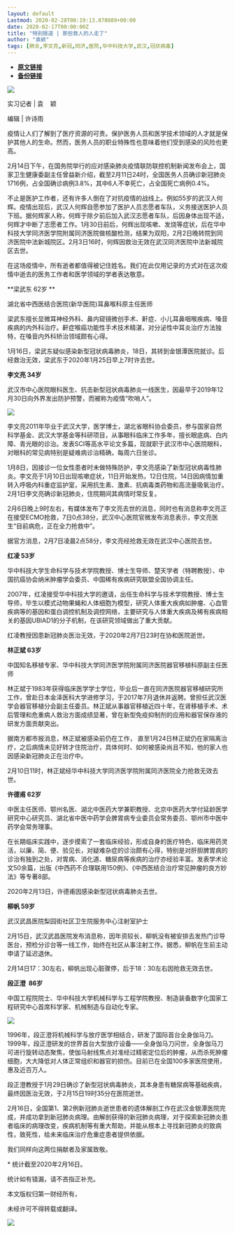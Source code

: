 ```yaml
---
layout: default
Lastmod: 2020-02-28T08:19:13.878089+00:00
date: 2020-02-17T00:00:00Z
title: "特别报道 | 那些救人的人走了"
author: "袁颖"
tags: [肺炎,李文亮,新冠,同济,医院,华中科技大学,武汉,冠状病毒]
---
```


* [**原文链接**](http://mp.weixin.qq.com/s?__biz=MjM5NDAzMjk2MA==&mid=2653546515&idx=1&sn=8d4039d5b999a6235df24cad8a8773e9&chksm=bd50b43c8a273d2a51b4d946d09b95d454292b0cf863ba5845526c079e17df614472ea0b95e2#rd)
* [**备份链接**](http://archive.ph/FdcDO)


[![](/images/post/65cdf383bf02d3dee794a883402a88e2.jpg)](https://shop19352178.m.youzan.com/wscgoods/detail/2fsvuxzx1581m?banner_id=f.48137391%7Egoods.5%7E1%7ELr4rzi3H&components_style_size=undefined&reft=1521710835499_1578914588551&spm=g404120766_f.48137391&sf=wx_sm&form=singlemessage)

实习记者 | 袁    颖

编辑 | 许诗雨

疫情让人们了解到了医疗资源的可贵。保护医务人员和医学技术领域的人才就是保护其他人的生命。然而，医务人员的职业特殊性也意味着他们受到感染的风险也更高。

2月14日下午，在国务院举行的应对感染肺炎疫情联防联控机制新闻发布会上，国家卫生健康委副主任曾益新介绍，截至2月11日24时，全国医务人员确诊新冠肺炎1716例，占全国确诊病例3.8%，其中6人不幸死亡，占全国死亡病例0.4%。

不止是医护工作者，还有许多人倒在了对抗疫情的战线上。例如55岁的武汉人何辉。疫情出现后，武汉人何辉自愿参加了医护人员志愿者车队，义务接送医护人员下班。据何辉家人称，何辉于除夕前后加入武汉志愿者车队，后因身体出现不适，何辉才中断了志愿者工作。1月30日前后，何辉出现咳嗽、发烧等症状，后在华中科技大学同济医学院附属同济医院做核酸检测，结果为双阳，2月2日晚转院到同济医院中法新城院区。2月3日16时，何辉因救治无效在武汉同济医院中法新城院区去世。

在这场疫情中，所有逝者都值得被记住姓名。我们在此仅用记录的方式对在这次疫情中逝去的医务工作者和医学领域的学者表达敬意。

**梁武东 62岁 **

湖北省中西医结合医院(新华医院)耳鼻喉科原主任医师  

梁武东擅长显微耳神经外科、鼻内窥镜微创手术、鼾症、小儿耳鼻咽喉疾病、嗓音疾病的内外科治疗。鼾症喉癌功能性手术技术精湛，对分泌性中耳炎治疗方法独特，在嗓音内外科矫治领域颇有心得。

1月16日，梁武东疑似感染新型冠状病毒肺炎，18日，其转到金银潭医院就诊。后经救治无效，梁武东于2020年1月25日早上7时许去世。

**李文亮 34岁**

武汉市中心医院眼科医生、抗击新型冠状病毒肺炎一线医生，因最早于2019年12月30日向外界发出防护预警，而被称为疫情“吹哨人”。  

![](/images/post/61e80ae71910b1b821061120c085057a.jpg)

李文亮2011年毕业于武汉大学，医学博士，湖北省眼科协会委员，参与国家自然科学基金、武汉大学基金等科研项目，从事眼科临床工作多年，擅长眼底病、白内障、青光眼的诊治。发表SCI等高水平论文多篇，现就职于武汉市中心医院眼科，对眼科的常见病特别是疑难病诊治精确，每周六日坐诊。

1月8日，因接诊一位女性患者时未做特殊防护，李文亮感染了新型冠状病毒性肺炎。李文亮于1月10日出现咳嗽症状，11日开始发热，12日住院，14日因病情加重转入呼吸内科重症监护室，采用抗生素、激素、抗病毒类药物和高流量吸氧治疗。2月1日李文亮确诊新冠肺炎，住院期间其病情时常反复。

2月6日晚上9时左右，有媒体发布了李文亮去世的消息，同时也有消息称李文亮正在接受ECMO抢救，7日0点38分，武汉中心医院官微发布消息表示，李文亮医生“目前病危，正在全力抢救中”。

据官方消息，2月7日凌晨2点58分，李文亮经抢救无效在武汉中心医院去世。

**红凌 53岁**

华中科技大学生命科学与技术学院教授、博士生导师、楚天学者（特聘教授）、中国抗癌协会纳米肿瘤学会委员、中国稀有疾病研究联盟全国协调主任。

2007年，红凌接受华中科技大学的邀请，出任生命科学与技术学院教授、博士生导师，毕生以模式动物果蝇和人体细胞为模型，研究人体重大疾病如肿瘤、心血管疾病等的基因和蛋白调控机制及调控网络，主要研究与人体重大疾病及稀有疾病相关的基因UBIAD1的分子机制，在该研究领域做出了重大贡献。

红凌教授因患新冠肺炎医治无效，于2020年2月7日23时在协和医院逝世。

**林正斌 63岁**

中国知名移植专家、华中科技大学同济医学院附属同济医院器官移植科原副主任医师

林正斌于1983年获得临床医学学士学位，毕业后一直在同济医院器官移植研究所工作，曾赴日本金泽医科大学进修学习，于2017年7月退休并返聘。曾担任武汉医学会器官移植分会副主任委员。林正斌从事器官移植近四十年，在肾移植手术、术后管理和危重病人救治方面成绩显著，曾在新型免疫抑制剂的应用和器官保存液的研发方面贡献突出。

据南方都市报消息，林正斌被感染前仍在工作， 直至1月24日林正斌仍在家隔离治疗，之后病情未见好转才住院治疗，具体何时、如何被感染尚且不知，他的家人也因感染新冠肺炎正在治疗中。

2月10日11时，林正斌经华中科技大学同济医学院附属同济医院全力抢救无效去世。

  

**许德甫 62岁**

中医主任医师、鄂州名医、湖北中医药大学兼职教授、北京中医药大学付延龄医学研究中心研究员、湖北省中医中药学会脾胃病专业委员会常务委员、鄂州市中医中药学会常务理事。

在长期临床实践中，逐步摸索了一套临床经验，形成自身的医疗特色，临床用药灵活，以廉、简、便、验见长，对疑难杂症的诊治颇有心得，特别是对肝胆脾胃病的诊治有独到之处，对胃病、消化道、糖尿病等疾病的治疗亦经验丰富。发表学术论文50余篇，出版《中西药不合理联用150例》、《中西医结合治疗常见肿瘤的良方妙法》等专著8部。

2020年2月13日，许德甫因感染新型冠状病毒肺炎去世。

**柳帆 59岁**

武汉武昌医院梨园街社区卫生院服务中心注射室护士

2月15日，武汉武昌医院发布消息称，因年资较长，柳帆没有被安排去发热门诊导医台，预检分诊台等一线工作，始终在社区从事注射工作。据悉，柳帆在生前主动申请了延迟退休。

2月14日17：30左右，柳帆出现心脏骤停，后于18：30左右因抢救无效去世。

**段正澄  86岁**

中国工程院院士、华中科技大学机械科学与工程学院教授、制造装备数字化国家工程研究中心首席科学家、机械制造与自动化专家。

![](/images/post/0b69692d813ccdd1229e43567eee2c6f.jpg)

  

1996年，段正澄将机械科学与放疗医学相结合，研发了国际首台全身伽马刀。1999年，段正澄研发的世界首台大型放疗设备——全身伽马刀问世，全身伽马刀可进行旋转动态聚焦，使伽马射线焦点对准经过精密定位后的肿瘤，从而杀死肿瘤细胞，大大降低对人体正常组织和器官的损伤。目前已在全国100多家医院使用，惠及近百万人。

段正澄教授于1月29日确诊了新型冠状病毒肺炎，其本身患有糖尿病等基础疾病，最终因医治无效，于2月15日19时35分在医院逝世。

2月16日，全国第1、第2例新冠肺炎逝世患者的遗体解剖工作在武汉金银潭医院完成，并成功拿到新冠肺炎病理。由解剖获得的新冠肺炎病理，对于探索新冠肺炎患者临床的病理改变，疾病机制等有重大帮助，并能从根本上寻找新冠肺炎的致病性，致死性，给未来临床治疗危重症患者提供依据。

我们同样向这两位捐献者及家属致敬。

\* 统计截至2020年2月16日。

统计如有错漏，请不吝指正补充。

本文版权归第一财经所有，

未经许可不得转载或翻译。

![](/images/post/885f94219c8d96268674b8a6b0f3176b.jpg)

